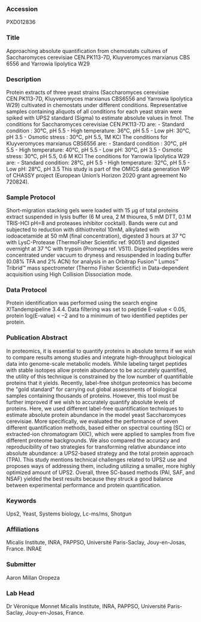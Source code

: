 ### Accession
PXD012836

### Title
Approaching absolute quantification from chemostats cultures of Saccharomyces cerevisiae CEN.PK113-7D, Kluyveromyces marxianus CBS 6556 and Yarrowia lipolytica W29

### Description
Protein extracts of three yeast strains (Saccharomyces cerevisiae CEN.PK113-7D, Kluyveromyces marxianus CBS6556 and Yarrowia lipolytica W29) cultivated in chemostats under different conditions. Representative samples containing aliquots of all conditions for each yeast strain were spiked with UPS2 standard (Sigma) to estimate absolute values in fmol.  The conditions for Saccharomyces cerevisiae CEN.PK113-7D are:  - Standard condition : 30°C, pH 5.5 - High temperature: 36°C, pH 5.5 - Low pH:  30°C, pH 3.5 - Osmotic stress : 30°C, pH 5.5, 1M KCl  The conditions for Kluyveromyces marxianus CBS6556 are:  - Standard condition : 30°C, pH 5.5 - High temperature:  40°C, pH 5.5 - Low pH: 30°C, pH 3.5 - Osmotic stress: 30°C, pH 5.5, 0.6 M KCl  The conditions for Yarrowia lipolytica W29 are:  - Standard condition:  28°C, pH 5.5 - High temperature: 32°C, pH 5.5 - Low pH: 28°C, pH 3.5  This study is part of the OMICS data generation WP of CHASSY project (European Union’s Horizon 2020 grant agreement No 720824).

### Sample Protocol
Short-migration stacking gels were loaded with 15 µg of total proteins extract suspended in lysis buffer (6 M urea, 2 M thiourea, 5 mM DTT, 0.1 M TRIS-HCl pH=8 and proteases inhibitor cocktail). Bands were cut and subjected to reduction with dithiothreitol 10mM, alkylated with iodoacetamide at 50 mM (final concentration), digested 3 hours at 37 °C with LysC-Protease (ThermoFisher Scientific ref. 90051) and digested overnight at 37 °C with trypsin (Promega ref. V511). Digested peptides were concentrated under vacuum to dryness and resuspended in loading buffer (0.08% TFA and 2% ACN) for analysis in an Orbitrap Fusion™ Lumos™ Tribrid™ mass spectrometer (Thermo Fisher Scientific) in Data-dependent acquisition using High Collision Dissociation mode.

### Data Protocol
Protein identification was performed using the search engine X!Tandempipeline 3.4.4. Data filtering was set to peptide E-value < 0.05, protein log(E-value) < –2 and to a minimum of two identified peptides per protein.

### Publication Abstract
In proteomics, it is essential to quantify proteins in absolute terms if we wish to compare results among studies and integrate high-throughput biological data into genome-scale metabolic models. While labeling target peptides with stable isotopes allow protein abundance to be accurately quantified, the utility of this technique is constrained by the low number of quantifiable proteins that it yields. Recently, label-free shotgun proteomics has become the "gold standard" for carrying out global assessments of biological samples containing thousands of proteins. However, this tool must be further improved if we wish to accurately quantify absolute levels of proteins. Here, we used different label-free quantification techniques to estimate absolute protein abundance in the model yeast Saccharomyces cerevisiae. More specifically, we evaluated the performance of seven different quantification methods, based either on spectral counting (SC) or extracted-ion chromatogram (XIC), which were applied to samples from five different proteome backgrounds. We also compared the accuracy and reproducibility of two strategies for transforming relative abundance into absolute abundance: a UPS2-based strategy and the total protein approach (TPA). This study mentions technical challenges related to UPS2 use and proposes ways of addressing them, including utilizing a smaller, more highly optimized amount of UPS2. Overall, three SC-based methods (PAI, SAF, and NSAF) yielded the best results because they struck a good balance between experimental performance and protein quantification.

### Keywords
Ups2, Yeast, Systems biology, Lc-ms/ms, Shotgun

### Affiliations
Micalis Institute, INRA, PAPPSO, Université Paris-Saclay, Jouy-en-Josas, France.
INRAE

### Submitter
Aaron Millan Oropeza

### Lab Head
Dr Véronique Monnet
Micalis Institute, INRA, PAPPSO, Université Paris-Saclay, Jouy-en-Josas, France.


